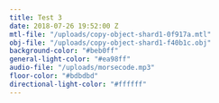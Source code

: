 ```yaml
---
title: Test 3
date: 2018-07-26 19:52:00 Z
mtl-file: "/uploads/copy-object-shard1-0f917a.mtl"
obj-file: "/uploads/copy-object-shard1-f40b1c.obj"
background-color: "#beb0ff"
general-light-color: "#ea98ff"
audio-file: "/uploads/morsecode.mp3"
floor-color: "#bdbdbd"
directional-light-color: "#ffffff"
---
```


